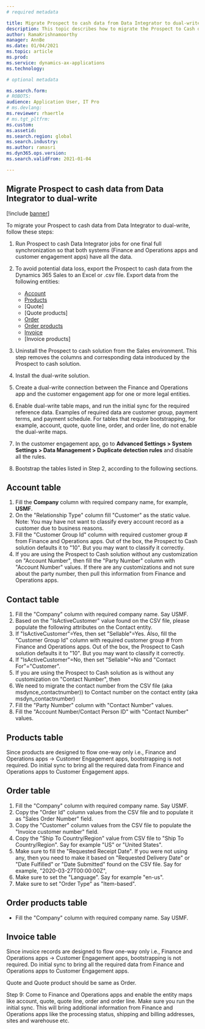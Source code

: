 ```yaml
---
# required metadata

title: Migrate Prospect to cash data from Data Integrator to dual-write
description: This topic describes how to migrate the Prospect to Cash data from Data Integrator to dual-write.
author: RamaKrishnamoorthy
manager: AnnBe
ms.date: 01/04/2021
ms.topic: article
ms.prod:
ms.service: dynamics-ax-applications
ms.technology:

# optional metadata

ms.search.form:
# ROBOTS:
audience: Application User, IT Pro
# ms.devlang:
ms.reviewer: rhaertle
# ms.tgt_pltfrm:
ms.custom:
ms.assetid:
ms.search.region: global
ms.search.industry:
ms.author: ramasri
ms.dyn365.ops.version:
ms.search.validFrom: 2021-01-04

---
```


## Migrate Prospect to cash data from Data Integrator to dual-write

[!include [banner](../../includes/banner.md)]

To migrate your Prospect to cash data from Data Integrator to dual-write, follow these steps:

1. Run Prospect to cash Data Integrator jobs for one final full synchronization so that both systems (Finance and Operations apps and customer engagement apps) have all the data.

2. To avoid potential data loss, export the Prospect to cash data from the Dynamics 365 Sales to an Excel or .csv file. Export data from the following entities:

    - [Account](#account-table)
    - [Products](#products-table)
    - [Quote]
    - [Quote products]
    - [Order](#order-table)
    - [Order products](#order-products-table)
    - [Invoice](#invoice-table)
    - [Invoice products]

3. Uninstall the Prospect to cash solution from the Sales environment. This step removes the columns and corresponding data introduced by the Prospect to cash solution.

4. Install the dual-write solution.

5. Create a dual-write connection between the Finance and Operations app and the customer engagement app for one or more legal entities.

6. Enable dual-write table maps, and run the initial sync for the required reference data. Examples of required data are customer group, payment terms, and payment schedule. For tables that require bootstrapping, for example, account, quote, quote line, order, and order line, do not enable the dual-write maps.

7. In the customer engagement app, go to **Advanced Settings > System Settings > Data Management >  Duplicate detection rules** and disable all the rules.

8. Bootstrap the tables listed in Step 2, according to the following sections.

## Account table

1. Fill the **Company** column with required company name, for example, **USMF**.
2. On the "Relationship Type" column fill "Customer" as the static value. Note: You may have not want to classify every account record as a customer due to business reasons.
3. Fill the "Customer Group Id" column with required customer group # from Finance and Operations apps. Out of the box, the Prospect to Cash solution defaults it to "10". But you may want to classify it correctly.
4. If you are using the Prospect to Cash solution without any customization on "Account Number", then fill the "Party Number" column with "Account Number" values. If there are any customizations and not sure about the  party number, then pull this information from Finance and Operations apps.

## Contact table

1. Fill the "Company" column with required company name. Say USMF.
2. Based on the "IsActiveCustomer" value found on the CSV file, please populate the following attributes on the Contact entity.
3. If "IsActiveCustomer"=Yes, then set "Sellable"=Yes. Also, fill the "Customer Group Id" column with required customer group # from Finance and Operations apps. Out of the box, the Prospect to Cash solution defaults it to "10". But you may want to classify it correctly.
4. If "IsActiveCustomer"=No, then set "Sellable"=No and "Contact For"="Customer".
5. If you are using the Prospect to Cash solution as is without any customization on "Contact Number", then
6. We need to migrate the contact number from the CSV file (aka msdynce_contactnumber)) to Contact number on the contact entity (aka msdyn_contactnumber)
7. Fill the "Party Number" column with "Contact Number" values.
8. Fill the "Account Number/Contact Person ID" with "Contact Number" values.

## Products table

Since products are designed to flow one-way only i.e., Finance and Operations apps -> Customer Engagement apps, bootstrapping is not required. Do initial sync to bring all the required data from Finance and Operations apps to Customer Engagement apps.

## Order table

1. Fill the "Company" column with required company name. Say USMF.
2. Copy the "Order Id" column values from the CSV file and to populate it as "Sales Order Number" field.
3. Copy the "Customer" column values from the CSV file to populate the "Invoice customer number" field.
4. Copy the "Ship To Country/Region" value from CSV file to "Ship To Country/Region". Say for example "US" or "United States".
5. Make sure to fill the "Requested Receipt Date". If you were not using any, then you need to make it based on "Requested Delivery Date" or "Date Fulfilled" or "Date Submitted" found on the CSV file. Say for example, "2020-03-27T00:00:00Z",
6. Make sure to set the "Language". Say for example "en-us".
7. Make sure to set "Order Type" as "Item-based".

## Order products table

- Fill the "Company" column with required company name. Say USMF.

## Invoice table

Since invoice records are designed to flow one-way only i.e., Finance and Operations apps -> Customer Engagement apps, bootstrapping is not required. Do initial sync to bring all the required data from Finance and Operations apps to Customer Engagement apps.

Quote and Quote product should be same as Order.

Step 9: Come to Finance and Operations apps and enable the entity maps like account, quote, quote line, order and order line. Make sure you run the initial sync. This will bring additional information from Finance and Operations apps like the processing status, shipping and billing addresses, sites and warehouse etc.

